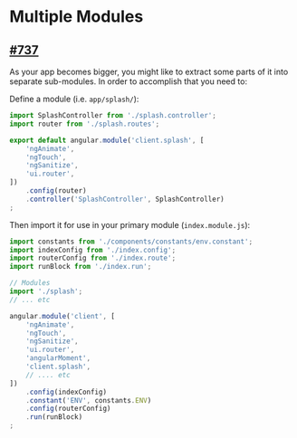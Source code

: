 # Multiple Modules

## [#737](https://github.com/Swiip/generator-gulp-angular/issues/737)

As your app becomes bigger, you might like to extract some parts of it into separate sub-modules.
In order to accomplish that you need to:

Define a module (i.e. `app/splash/`):

```js
import SplashController from './splash.controller';
import router from './splash.routes';

export default angular.module('client.splash', [
    'ngAnimate',
    'ngTouch',
    'ngSanitize',
    'ui.router',
])
    .config(router)
    .controller('SplashController', SplashController)
;
```

Then import it for use in your primary module (`index.module.js`):

```js
import constants from './components/constants/env.constant';
import indexConfig from './index.config';
import routerConfig from './index.route';
import runBlock from './index.run';

// Modules
import './splash';
// ... etc

angular.module('client', [
    'ngAnimate',
    'ngTouch',
    'ngSanitize',
    'ui.router',
    'angularMoment',
    'client.splash',
    // .... etc
])
    .config(indexConfig)
    .constant('ENV', constants.ENV)
    .config(routerConfig)
    .run(runBlock)
;
```

